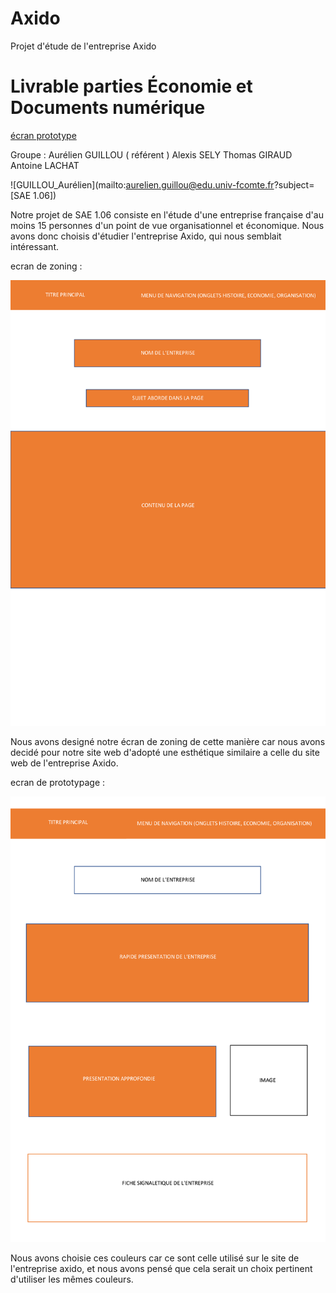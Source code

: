 # Axido
Projet d'étude de l'entreprise Axido

# Livrable parties Économie et Documents numérique
[écran prototype](doc/GUILLOU_SAE106_S1B1_Axido.pdf)

Groupe : 
Aurélien GUILLOU ( référent )
Alexis SELY
Thomas GIRAUD
Antoine LACHAT

![GUILLOU_Aurélien](mailto:aurelien.guillou@edu.univ-fcomte.fr?subject=[SAE 1.06]) 

Notre projet de SAE 1.06 consiste en l'étude d'une entreprise française d'au moins 15 personnes d'un point de vue organisationnel et économique. Nous avons donc choisis d'étudier l'entreprise Axido, qui nous semblait intéressant.


ecran de zoning : 

![écran de zoning](doc/ecran_zoning.png)

Nous avons designé notre écran de zoning de cette manière car nous avons decidé pour notre site web d'adopté une esthétique similaire a celle du site web de l'entreprise Axido.


ecran de prototypage : 

![écran prototype](doc/ecran_prototype.png)

Nous avons choisie ces couleurs car ce sont celle utilisé sur le site de l'entreprise axido, et nous avons pensé que cela serait un choix pertinent d'utiliser les mêmes couleurs.
